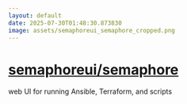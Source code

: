 ```yaml
---
layout: default
date: 2025-07-30T01:48:30.873830
image: assets/semaphoreui_semaphore_cropped.png
---
```


# [semaphoreui/semaphore](https://github.com/semaphoreui/semaphore)

web UI for running Ansible, Terraform, and scripts
